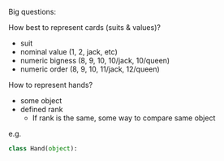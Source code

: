 Big questions:

How best to represent cards (suits & values)?
* suit
* nominal value (1, 2, jack, etc)
* numeric bigness (8, 9, 10, 10/jack, 10/queen)
* numeric order (8, 9, 10, 11/jack, 12/queen)

How to represent hands?
* some object
* defined rank
  * If rank is the same, some way to compare same object


e.g.

```python
class Hand(object):
```
